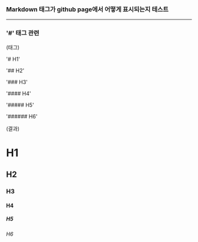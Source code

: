 ### Markdown 태그가 github page에서 어떻게 표시되는지 테스트
------

### '#' 태그 관련
(태그)

'# H1'

'## H2'

'### H3'

'#### H4'

'##### H5'

'###### H6'

(결과)
# H1
## H2
### H3
#### H4
##### H5
###### H6